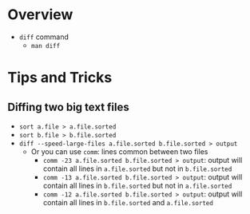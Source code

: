 # Overview

- `diff` command
    + `man diff`

# Tips and Tricks

## Diffing two big text files

- `sort a.file > a.file.sorted`
- `sort b.file > b.file.sorted`
- `diff --speed-large-files a.file.sorted b.file.sorted > output`
    + Or you can use `comm`: lines common between two files
        * `comm -23 a.file.sorted b.file.sorted > output`: output will
          contain all lines in `a.file.sorted` but not in
          `b.file.sorted`
        * `comm -13 a.file.sorted b.file.sorted > output`: output will
          contain all lines in `b.file.sorted` but not in
          `a.file.sorted`
        * `comm -12 a.file.sorted b.file.sorted > output`: output will
          contain all lines in `b.file.sorted` and `a.file.sorted`
